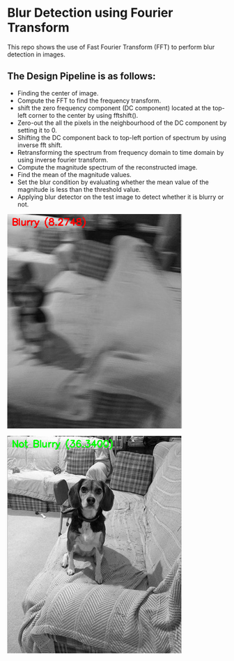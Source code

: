# Blur Detection using Fourier Transform
This repo shows the use of Fast Fourier Transform (FFT) to perform blur detection in images.

## The Design Pipeline is as follows:
* Finding the center of image.
* Compute the FFT to find the frequency transform.
* shift the zero frequency component (DC component) located at the top-left corner to the center by using fftshift().
* Zero-out the all the pixels in the neighbourhood of the DC component by setting it to 0.
* Shifting the DC component back to top-left portion of spectrum by using inverse fft shift.
* Retransforming the spectrum from frequency domain to time domain by using inverse fourier transform.
* Compute the magnitude spectrum of the reconstructed image.
* Find the mean of the magnitude values.
* Set the blur condition by evaluating whether the mean value of the magnitude is less than the threshold value.
* Applying blur detector on the test image to detect whether it is blurry or not.

![Blurry Image](Output/Output_Blurry.png?raw=true)

![Blurry Image](Output/Output_Non_Blurry.png?raw=true)


